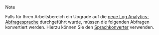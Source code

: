 >[!NOTE]
> Falls für Ihren Arbeitsbereich ein Upgrade auf die [neue Log Analytics-Abfragesprache](../articles/log-analytics/log-analytics-log-search-upgrade.md) durchgeführt wurde, müssen die folgenden Abfragen konvertiert werden. Hierzu können Sie den [Sprachkonverter](../articles/log-analytics/log-analytics-log-search-transition.md#language-converter) verwenden.